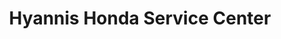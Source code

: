 ---
title: "Hyannis Honda Service Center"
url: /hyannis/hyannis-honda-service-center/
shop: Autohaus
---